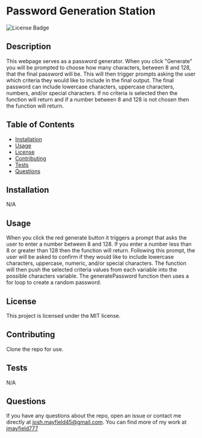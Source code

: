 # Password Generation Station

  ![License Badge](https://img.shields.io/badge/license-MIT-blue)

  ## Description
  This webpage serves as a password generator. When you click "Generate" you will be prompted to choose how many characters, between 8 and 128, that the final password will be. This will then trigger prompts asking the user which criteria they would like to include in the final output. The final password can include lowercase characters, uppercase characters, numbers, and/or special characters. If no criteria is selected then the function will return and if a number between 8 and 128 is not chosen then the function will return.

  ## Table of Contents

  - [Installation](#Installation)
  - [Usage](#Usage)
  - [License](#License)
  - [Contributing](#Contributing)
  - [Tests](#Tests)
  - [Questions](#Questions)

  ## Installation
  N/A

  ## Usage
  When you click the red generate button it triggers a prompt that asks the user to enter a number between 8 and 128. If you enter a number less than 8 or greater than 128 then  the function will return. Following this prompt, the user will be asked to confirm if they would like to include lowercase characters, uppercase, numeric, and/or special characters. The function will then push the selected criteria values from each variable into the possible characters variable. The generatePassword function then uses a for loop to create a random password.

  ## License
  This project is licensed under the MIT license.

  ## Contributing
  Clone the repo for use.

  ## Tests
  N/A

  ## Questions
  If you have any questions about the repo, open an issue or contact me directly at josh.mayfield45@gmail.com. You can find more of my work at [jmayfield777](https://github.com/jmayfield777/)
